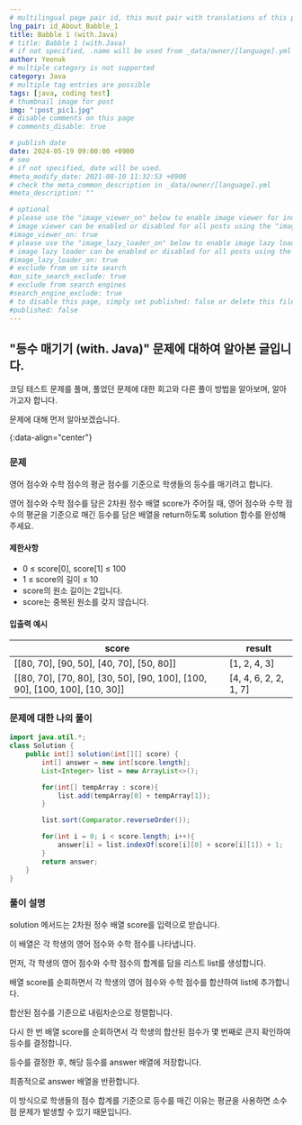 ```yaml
---
# multilingual page pair id, this must pair with translations of this page. (This name must be unique)
lng_pair: id_About_Babble_1
title: Babble 1 (with.Java)
# title: Babble 1 (with.Java)
# if not specified, .name will be used from _data/owner/[language].yml
author: Yeonuk
# multiple category is not supported
category: Java
# multiple tag entries are possible
tags: [java, coding test]
# thumbnail image for post
img: ":post_pic1.jpg"
# disable comments on this page
# comments_disable: true

# publish date
date: 2024-05-19 09:00:00 +0900
# seo
# if not specified, date will be used.
#meta_modify_date: 2021-08-10 11:32:53 +0900
# check the meta_common_description in _data/owner/[language].yml
#meta_description: ""

# optional
# please use the "image_viewer_on" below to enable image viewer for individual pages or posts (_posts/ or [language]/_posts folders).
# image viewer can be enabled or disabled for all posts using the "image_viewer_posts: true" setting in _data/conf/main.yml.
#image_viewer_on: true
# please use the "image_lazy_loader_on" below to enable image lazy loader for individual pages or posts (_posts/ or [language]/_posts folders).
# image lazy loader can be enabled or disabled for all posts using the "image_lazy_loader_posts: true" setting in _data/conf/main.yml.
#image_lazy_loader_on: true
# exclude from on site search
#on_site_search_exclude: true
# exclude from search engines
#search_engine_exclude: true
# to disable this page, simply set published: false or delete this file
#published: false
---
```


<!-- outline-start -->

## "등수 매기기 (with. Java)" 문제에 대하여 알아본 글입니다.

코딩 테스트 문제를 풀며, 풀었던 문제에 대한 회고와 다른 풀이 방법을 알아보며, 알아가고자 합니다.

문제에 대해 먼저 알아보겠습니다.

{:data-align="center"}

<!-- outline-end -->

### 문제

영어 점수와 수학 점수의 평균 점수를 기준으로 학생들의 등수를 매기려고 합니다.

영어 점수와 수학 점수를 담은 2차원 정수 배열 score가 주어질 때, 영어 점수와 수학 점수의 평균을 기준으로 매긴 등수를 담은 배열을 return하도록 solution 함수를 완성해주세요.

#### 제한사항

- 0 ≤ score[0], score[1] ≤ 100
- 1 ≤ score의 길이 ≤ 10
- score의 원소 길이는 2입니다.
- score는 중복된 원소를 갖지 않습니다.

#### 입출력 예시

<!-- | lines                     | result |
| ------------------------- | ------ |
| [[0, 1], [2, 5], [3, 9]]  | 2      |
| [[-1, 1], [1, 3], [3, 9]] | 0      |
| [[0, 5], [3, 9], [1, 10]] | 8      | -->

| score                                                                      | result                |
| -------------------------------------------------------------------------- | --------------------- |
| [[80, 70], [90, 50], [40, 70], [50, 80]]                                   | [1, 2, 4, 3]          |
| [[80, 70], [70, 80], [30, 50], [90, 100], [100, 90], [100, 100], [10, 30]] | [4, 4, 6, 2, 2, 1, 7] |

### 문제에 대한 나의 풀이

```java
import java.util.*;
class Solution {
    public int[] solution(int[][] score) {
        int[] answer = new int[score.length];
        List<Integer> list = new ArrayList<>();

        for(int[] tempArray : score){
            list.add(tempArray[0] + tempArray[1]);
        }

        list.sort(Comparator.reverseOrder());

        for(int i = 0; i < score.length; i++){
            answer[i] = list.indexOf(score[i][0] + score[i][1]) + 1;
        }
        return answer;
    }
}
```

### 풀이 설명

solution 메서드는 2차원 정수 배열 score를 입력으로 받습니다.

이 배열은 각 학생의 영어 점수와 수학 점수를 나타냅니다.

먼저, 각 학생의 영어 점수와 수학 점수의 합계를 담을 리스트 list를 생성합니다.

배열 score를 순회하면서 각 학생의 영어 점수와 수학 점수를 합산하여 list에 추가합니다.

합산된 점수를 기준으로 내림차순으로 정렬합니다.

다시 한 번 배열 score를 순회하면서 각 학생의 합산된 점수가 몇 번째로 큰지 확인하여 등수를 결정합니다.

등수를 결정한 후, 해당 등수를 answer 배열에 저장합니다.

최종적으로 answer 배열을 반환합니다.

이 방식으로 학생들의 점수 합계를 기준으로 등수를 매긴 이유는 평균을 사용하면 소수점 문제가 발생할 수 있기 때문입니다.
